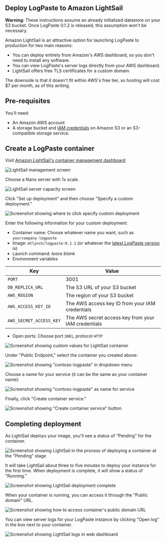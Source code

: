 ## Deploy LogPaste to Amazon LightSail

**Warning**: These instructions assume an already initialized datastore on your S3 bucket. Once LogPaste 0.1.2 is released, this assumption won't be necessary.

Amazon LightSail is an attractive option for launching LogPaste to production for two main reasons:

* You can deploy entirely from Amazon's AWS dashboard, so you don't need to install any software.
* You can view LogPaste's server logs directly from your AWS dashboard.
* LightSail offers free TLS certificates for a custom domain.

The downside is that it doesn't fit within AWS's free tier, so hosting will cost $7 per month, as of this writing.

## Pre-requisites

You'll need:

* An Amazon AWS account
* A storage bucket and [IAM credentials](https://aws.amazon.com/iam/) on Amazon S3 or an S3-compatible storage service.

## Create a LogPaste container

Visit [Amazon LightSail's container management dashboard](https://lightsail.aws.amazon.com/ls/webapp/home/containers)

![LightSail management screen](lightsail-images/create-container.png)

Choose a Nano server with 1x scale.

![LightSail server capacity screen](lightsail-images/nano-1x.png)

Click "Set up deployment" and then choose "Specify a custom deployment."

![Screenshot showing where to click specify custom deployment](lightsail-images/set-up-deployment.png)

Enter the following information for your custom deployment:

* Container name: Choose whatever name you want, such as `yourcompany-logpaste`
* Image: `mtlynch/logpaste:0.1.1` (or whatever the [latest LogPaste version](https://github.com/mtlynch/logpaste/releases) is)
* Launch command: *leave blank*
* Environment variables

| Key                 | Value  |
|---------------------|--------|
| `PORT`              | 3001   |
| `DB_REPLICA_URL`    | The S3 URL of your S3 bucket |
| `AWS_REGION`        | The region of your S3 bucket |
| `AWS_ACCESS_KEY_ID` | The AWS access key ID from your IAM credentials |
| `AWS_SECRET_ACCESS_KEY` | The AWS secret access key from your IAM credentials |

* Open ports: Choose port `3001`, protocol `HTTP`

![Screenshot showing custom values for LightSail container](lightsail-images/container-config.png)

Under "Public Endpoint," select the container you created above:

![Screenshot showing "contoso-logpaste" in dropdown menu](lightsail-images/public-endpoint.png)

Choose a name for your service (it can be the same as your container name):

![Screenshot showing "contoso-logpaste" as name for service](lightsail-images/identify-service.png)

Finally, click "Create container service."

![Screenshot showing "Create container service" button](lightsail-images/create-service.png)

## Completing deployment

As LightSail deploys your image, you'll see a status of "Pending" for the container.

![Screenshot showing LightSail in the process of deploying a container at the "Pending" stage](lightsail-images/container-pending.png)

It will take LightSail about three to five minutes to deploy your instance for the first time. When deployment is complete, it will show a status of "Running."

![Screenshot showing LightSail deployment complete](lightsail-images/container-running.png)

When your container is running, you can access it through the "Public domain" URL.

![Screenshot showing how to access container's public domain URL](lightsail-images/public-domain-url.png)

You can view server logs for your LogPaste instance by clicking "Open log" in the box next to your container.

![Screenshot showing LightSail logs in web dashboard](lightsail-images/view-logs.png)
